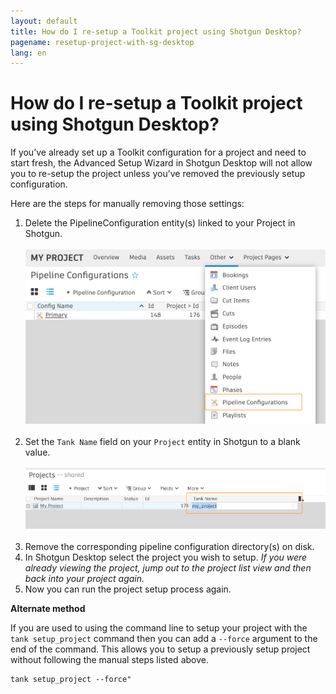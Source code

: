 ```yaml
---
layout: default
title: How do I re-setup a Toolkit project using Shotgun Desktop?
pagename: resetup-project-with-sg-desktop
lang: en
---
```


# How do I re-setup a Toolkit project using Shotgun Desktop?

If you’ve already set up a Toolkit configuration for a project and need to start fresh, the Advanced Setup Wizard in Shotgun Desktop will not allow you to re-setup the project unless you’ve removed the previously setup configuration. 

Here are the steps for manually removing those settings:

1. Delete the PipelineConfiguration entity(s) linked to your Project in Shotgun.<br/><br/>![Access to the PipelineConfiguration entity page](../../../images/quick-answers/administering/pipeline-configuration-entity-page.png)<br/><br/>
2. Set the `Tank Name` field on your `Project` entity in Shotgun to a blank value.<br/><br/>![Clear the project tank name field](../../../images/quick-answers/administering/clear-project-tank-name.png)<br/><br/>
3. Remove the corresponding pipeline configuration directory(s) on disk.
4. In Shotgun Desktop select the project you wish to setup. *If you were already viewing the project, jump out to the project list view and then back into your project again.*
6. Now you can run the project setup process again.

**Alternate method**

If you are used to using the command line to setup your project with the  `tank setup_project` command then you can add a `--force` argument to the end of the command. This allows you to setup a previously setup project without following the manual steps listed above.
    
    tank setup_project --force"

    